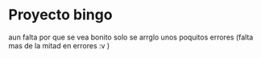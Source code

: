 # Proyecto bingo

aun falta por que se vea bonito solo se arrglo unos poquitos errores (falta mas de la mitad en errores :v )